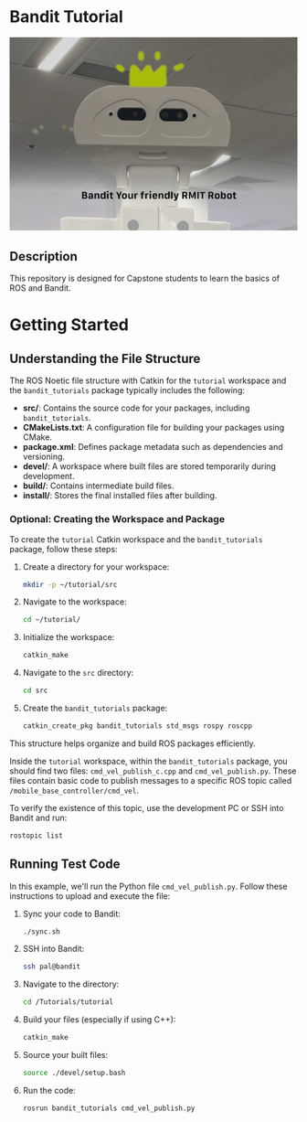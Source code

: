 # Bandit Tutorial

![Bandit the Gamer](./bandit.jpeg)  

## Description
This repository is designed for Capstone students to learn the basics of ROS and Bandit.

# Getting Started
## Understanding the File Structure 
The ROS Noetic file structure with Catkin for the `tutorial` workspace and the `bandit_tutorials` package typically includes the following:

- **src/**: Contains the source code for your packages, including `bandit_tutorials`.
- **CMakeLists.txt**: A configuration file for building your packages using CMake.
- **package.xml**: Defines package metadata such as dependencies and versioning.
- **devel/**: A workspace where built files are stored temporarily during development.
- **build/**: Contains intermediate build files.
- **install/**: Stores the final installed files after building.

### Optional: Creating the Workspace and Package
To create the `tutorial` Catkin workspace and the `bandit_tutorials` package, follow these steps:
1. Create a directory for your workspace:  
    ```bash
    mkdir -p ~/tutorial/src
    ```
2. Navigate to the workspace:  
    ```bash
    cd ~/tutorial/
    ```
3. Initialize the workspace:  
    ```bash
    catkin_make
    ```
4. Navigate to the `src` directory:  
    ```bash
    cd src
    ```
5. Create the `bandit_tutorials` package:  
    ```bash
    catkin_create_pkg bandit_tutorials std_msgs rospy roscpp
    ```

This structure helps organize and build ROS packages efficiently.

Inside the `tutorial` workspace, within the `bandit_tutorials` package, you should find two files: `cmd_vel_publish_c.cpp` and `cmd_vel_publish.py`. These files contain basic code to publish messages to a specific ROS topic called `/mobile_base_controller/cmd_vel`. 

To verify the existence of this topic, use the development PC or SSH into Bandit and run:
```bash
rostopic list
```

## Running Test Code
In this example, we'll run the Python file `cmd_vel_publish.py`. Follow these instructions to upload and execute the file:

1. Sync your code to Bandit:  
    ```bash
    ./sync.sh
    ```
2. SSH into Bandit:  
    ```bash
    ssh pal@bandit
    ```
3. Navigate to the directory:  
    ```bash
    cd /Tutorials/tutorial
    ```
4. Build your files (especially if using C++):  
    ```bash
    catkin_make
    ```
5. Source your built files:  
    ```bash
    source ./devel/setup.bash
    ```
6. Run the code:  
    ```bash
    rosrun bandit_tutorials cmd_vel_publish.py
    ```
